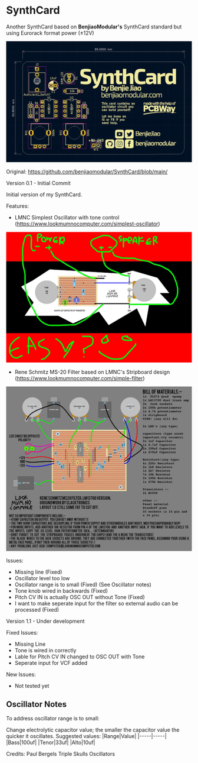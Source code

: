 # SynthCard
Another SynthCard based on **BenjiaoModular's** SynthCard standard but using Eurorack format power (±12V)

![SynthCard](Images/synthcard-dimensions.png)

Original: https://github.com/benjiaomodular/SynthCard/blob/main/

Version 0.1 - Initial Commit

Initial version of my SynthCard. 

Features:
- LMNC Simplest Oscillator with tone control (https://www.lookmumnocomputer.com/simplest-oscillator)

![Synthcard](Images/SIMPLE+OSCILLATOR+SCHEMATIC.jpeg)

- Rene Schmitz MS-20 Filter based on LMNC's Stripboard design (https://www.lookmumnocomputer.com/simple-filter)

![SynthCard](Images/MS20-Stripboard.jpeg)

Issues:
- Missing line (Fixed)
- Oscillator level too low
- Oscillator range is to small (Fixed) (See Oscillator notes)
- Tone knob wired in backwards (Fixed)
- Pitch CV IN is actually OSC OUT without Tone (Fixed)
- I want to make seperate input for the filter so external audio can be processed (Fixed)



Version 1.1 - Under development

Fixed Issues:
- Missing Line
- Tone is wired in correctly
- Lable for Pitch CV IN changed to OSC OUT with Tone
- Seperate input for VCF added

New Issues:
- Not tested yet

## Oscillator Notes
To address oscillator range is to small:

Change electrolytic capacitor value; the smaller the capacitor value the quicker it oscillates.
Suggested values:
|Range|Value|
|-----|-----|
|Bass|100uf|
|Tenor|33uf|
|Alto|10uf|

Credits: Paul Bergels Triple Skulls Oscillators